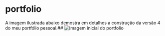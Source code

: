 # portfolio
A imagem ilustrada abaixo demostra em detalhes a construção da versão 4 do meu portfólio pessoal.##
![imagem inicial do portfolio](https://github.com/TarcisioValentim/meuportifolio/blob/master/img-pag-inicial.png)
